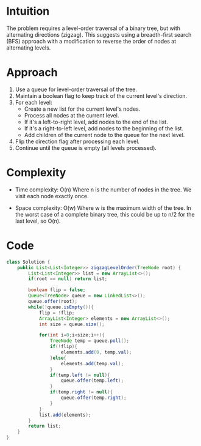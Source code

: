 # Intuition
The problem requires a level-order traversal of a binary tree, but with alternating directions (zigzag). This suggests using a breadth-first search (BFS) approach with a modification to reverse the order of nodes at alternating levels.

# Approach
1. Use a queue for level-order traversal of the tree.
2. Maintain a boolean flag to keep track of the current level's direction.
3. For each level:
   - Create a new list for the current level's nodes.
   - Process all nodes at the current level.
   - If it's a left-to-right level, add nodes to the end of the list.
   - If it's a right-to-left level, add nodes to the beginning of the list.
   - Add children of the current node to the queue for the next level.
4. Flip the direction flag after processing each level.
5. Continue until the queue is empty (all levels processed).

# Complexity
- Time complexity: O(n)
Where n is the number of nodes in the tree. We visit each node exactly once.

- Space complexity: O(w)
Where w is the maximum width of the tree. In the worst case of a complete binary tree, this could be up to n/2 for the last level, so O(n).

# Code
```java
class Solution {
    public List<List<Integer>> zigzagLevelOrder(TreeNode root) {
        List<List<Integer>> list = new ArrayList<>();
        if(root == null) return list;

        boolean flip = false;
        Queue<TreeNode> queue = new LinkedList<>();
        queue.offer(root);
        while(!queue.isEmpty()){
            flip = !flip;
            ArrayList<Integer> elements = new ArrayList<>();
            int size = queue.size();

            for(int i=0;i<size;i++){
                TreeNode temp = queue.poll();
                if(!flip){
                    elements.add(0, temp.val);
                }else{
                    elements.add(temp.val);
                }
                if(temp.left != null){
                    queue.offer(temp.left);
                }
                if(temp.right != null){
                    queue.offer(temp.right);
                }
            }
            list.add(elements);
        }
        return list;
    }
}
```